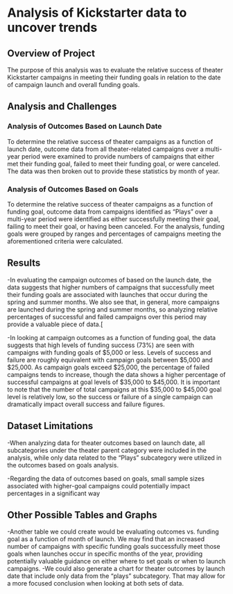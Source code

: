 # Analysis of Kickstarter data to uncover trends
## Overview of Project
The purpose of this analysis was to evaluate the relative success of theater Kickstarter campaigns in meeting their funding goals in relation to the date of campaign launch and overall funding goals.

## Analysis and Challenges
### Analysis of Outcomes Based on Launch Date
To determine the relative success of theater campaigns as a function of launch date, outcome data from all theater-related campaigns over a multi-year period were examined to provide numbers of campaigns that either met their funding goal, failed to meet their funding goal, or were canceled. The data was then broken out to provide these statistics by month of year.

### Analysis of Outcomes Based on Goals
To determine the relative success of theater campaigns as a function of funding goal, outcome data from campaigns identified as “Plays” over a multi-year period were identified as either successfully meeting their goal, failing to meet their goal, or having been canceled. For the analysis, funding goals were grouped by ranges and percentages of campaigns meeting the aforementioned criteria were calculated.

## Results
-In evaluating the campaign outcomes of based on the launch date, the data suggests that higher numbers of campaigns that successfully meet their funding goals are associated with launches that occur during the spring and summer months. We also see that, in general, more campaigns are launched during the spring and summer months, so analyzing relative percentages of successful and failed campaigns over this period may provide a valuable piece of data.[

-In looking at campaign outcomes as a function of funding goal, the data suggests that high levels of funding success (73%) are seen with campaigns with funding goals of $5,000 or less. Levels of success and failure are roughly equivalent with campaign goals between $5,000 and $25,000. As campaign goals exceed $25,000, the percentage of failed campaigns tends to increase, though the data shows a higher percentage of successful campaigns at goal levels of $35,000 to $45,000. It is important to note that the number of total campaigns at this $35,000 to $45,000 goal level is relatively low, so the success or failure of a single campaign can dramatically impact overall success and failure figures. 

## Dataset Limitations
-When analyzing data for theater outcomes based on launch date, all subcategories under the theater parent category were included in the analysis, while only data related to the “Plays” subcategory were utilized in the outcomes based on goals analysis.

-Regarding the data of outcomes based on goals, small sample sizes associated with higher-goal campaigns could potentially impact percentages in a significant way

## Other Possible Tables and Graphs
-Another table we could create would be evaluating outcomes vs. funding goal as a function of month of launch. We may find that an increased number of campaigns with specific funding goals successfully meet those goals when launches occur in specific months of the year, providing potentially valuable guidance on either where to set goals or when to launch campaigns.
-We could also generate a chart for theater outcomes by launch date that include only data from the “plays” subcategory. That may allow for a more focused conclusion when looking at both sets of data.
